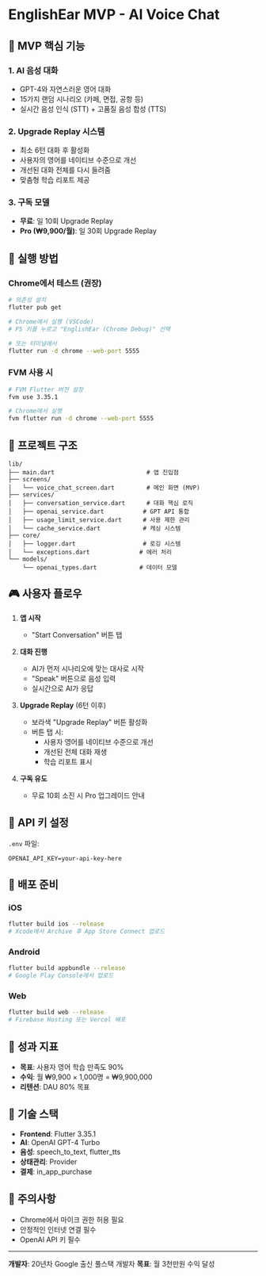 # EnglishEar MVP - AI Voice Chat

## 🎯 MVP 핵심 기능

### 1. AI 음성 대화
- GPT-4와 자연스러운 영어 대화
- 15가지 랜덤 시나리오 (카페, 면접, 공항 등)
- 실시간 음성 인식 (STT) + 고품질 음성 합성 (TTS)

### 2. Upgrade Replay 시스템
- 최소 6턴 대화 후 활성화
- 사용자의 영어를 네이티브 수준으로 개선
- 개선된 대화 전체를 다시 들려줌
- 맞춤형 학습 리포트 제공

### 3. 구독 모델
- **무료**: 일 10회 Upgrade Replay
- **Pro (₩9,900/월)**: 일 30회 Upgrade Replay

## 🚀 실행 방법

### Chrome에서 테스트 (권장)
```bash
# 의존성 설치
flutter pub get

# Chrome에서 실행 (VSCode)
# F5 키를 누르고 "EnglishEar (Chrome Debug)" 선택

# 또는 터미널에서
flutter run -d chrome --web-port 5555
```

### FVM 사용 시
```bash
# FVM Flutter 버전 설정
fvm use 3.35.1

# Chrome에서 실행
fvm flutter run -d chrome --web-port 5555
```

## 📁 프로젝트 구조

```
lib/
├── main.dart                          # 앱 진입점
├── screens/
│   └── voice_chat_screen.dart         # 메인 화면 (MVP)
├── services/
│   ├── conversation_service.dart      # 대화 핵심 로직
│   ├── openai_service.dart           # GPT API 통합
│   ├── usage_limit_service.dart      # 사용 제한 관리
│   └── cache_service.dart            # 캐싱 시스템
├── core/
│   ├── logger.dart                   # 로깅 시스템
│   └── exceptions.dart              # 에러 처리
└── models/
    └── openai_types.dart            # 데이터 모델
```

## 🎮 사용자 플로우

1. **앱 시작**
   - "Start Conversation" 버튼 탭

2. **대화 진행**
   - AI가 먼저 시나리오에 맞는 대사로 시작
   - "Speak" 버튼으로 음성 입력
   - 실시간으로 AI가 응답

3. **Upgrade Replay** (6턴 이후)
   - 보라색 "Upgrade Replay" 버튼 활성화
   - 버튼 탭 시:
     - 사용자 영어를 네이티브 수준으로 개선
     - 개선된 전체 대화 재생
     - 학습 리포트 표시

4. **구독 유도**
   - 무료 10회 소진 시 Pro 업그레이드 안내

## 🔑 API 키 설정

`.env` 파일:
```
OPENAI_API_KEY=your-api-key-here
```

## 📱 배포 준비

### iOS
```bash
flutter build ios --release
# Xcode에서 Archive 후 App Store Connect 업로드
```

### Android
```bash
flutter build appbundle --release
# Google Play Console에서 업로드
```

### Web
```bash
flutter build web --release
# Firebase Hosting 또는 Vercel 배포
```

## 🎯 성과 지표

- **목표**: 사용자 영어 학습 만족도 90%
- **수익**: 월 ₩9,900 × 1,000명 = ₩9,900,000
- **리텐션**: DAU 80% 목표

## 🔧 기술 스택

- **Frontend**: Flutter 3.35.1
- **AI**: OpenAI GPT-4 Turbo
- **음성**: speech_to_text, flutter_tts
- **상태관리**: Provider
- **결제**: in_app_purchase

## 📝 주의사항

- Chrome에서 마이크 권한 허용 필요
- 안정적인 인터넷 연결 필수
- OpenAI API 키 필수

---

**개발자**: 20년차 Google 출신 풀스택 개발자
**목표**: 월 3천만원 수익 달성